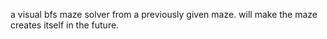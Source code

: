a visual bfs maze solver from a previously given maze. will make the maze creates itself in the future.
